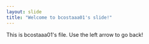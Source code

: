 ```yaml
---
layout: slide
title: "Welcome to bcostaaa01's slide!"
---
```

This is bcostaaa01's file.
Use the left arrow to go back!
